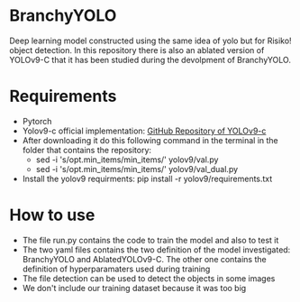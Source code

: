 # BranchyYOLO
Deep learning model constructed using the same idea of yolo but for Risiko! object detection. In this repository there is also an ablated version of YOLOv9-C that it has been studied during the devolpment of BranchyYOLO. 

# Requirements
- Pytorch
- Yolov9-c official implementation: [GitHub Repository of YOLOv9-c](https://github.com/WongKinYiu/yolov9.git)
- After downloading it do this following command in the terminal in the folder that contains the repository:
  - sed -i 's/opt.min_items/min_items/' yolov9/val.py
  - sed -i 's/opt.min_items/min_items/' yolov9/val_dual.py
- Install the yolov9 requirments: pip install -r yolov9/requirements.txt

# How to use
- The file run.py contains the code to train the model and also to test it
- The two yaml files contains the two definition of the model investigated: BranchyYOLO and AblatedYOLOv9-C. The other one contains the definition of hyperparamaters used during training
- The file detection can be used to detect the objects in some images
- We don't include our training dataset because it was too big

